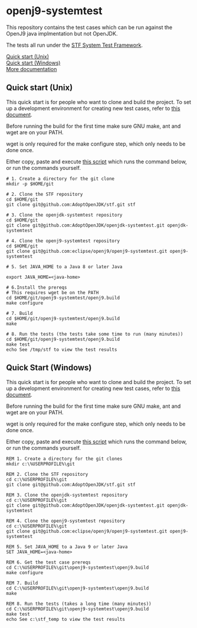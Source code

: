 # openj9-systemtest

This repository contains the test cases which can be run against the OpenJ9 java implmentation but not OpenJDK.

The tests all run under the [STF System Test Framework](https:github.com/adoptopenjdk/stf).

[Quick start (Unix)](#unix)  
[Quick start (Windows)](#windows)  
[More documentation](openj9.build/docs/build.md)

<a name="unix"></a>
## Quick start (Unix)

This quick start is for people who want to clone and build the project.  To set up a development environment for creating new test cases, refer to [this document](openj9.build/docs/build.md).

Before running the build for the first time make sure GNU make, ant and wget are on your PATH.

wget is only required for the make configure step, which only needs to be done once.

Either copy, paste and execute [this script](openj9.build/scripts/openj9-systemtest-clone-make.sh) which runs the command below, or run the commands yourself.


```shell
# 1. Create a directory for the git clone
mkdir -p $HOME/git

# 2. Clone the STF repository
cd $HOME/git
git clone git@github.com:AdoptOpenJDK/stf.git stf

# 3. Clone the openjdk-systemtest repository
cd $HOME/git
git clone git@github.com:AdoptOpenJDK/openjdk-systemtest.git openjdk-systemtest

# 4. Clone the openj9-systemtest repository
cd $HOME/git
git clone git@github.com:eclipse/openj9/openj9-systemtest.git openj9-systemtest

# 5. Set JAVA_HOME to a Java 8 or later Java

export JAVA_HOME=<java-home>

# 6.Install the prereqs
# This requires wget be on the PATH
cd $HOME/git/openj9-systemtest/openj9.build
make configure

# 7. Build
cd $HOME/git/openj9-systemtest/openj9.build
make

# 8. Run the tests (the tests take some time to run (many minutes))
cd $HOME/git/openj9-systemtest/openj9.build
make test
echo See /tmp/stf to view the test results
```

<a name="windows"></a>
## Quick Start (Windows)

This quick start is for people who want to clone and build the project.  To set up a development environment for creating new test cases, refer to [this document](openj9.build/docs/build.md).

Before running the build for the first time make sure GNU make, ant and wget are on your PATH.

wget is only required for the make configure step, which only needs to be done once.

Either copy, paste and execute [this script](openj9.build/scripts/openj9-systemtest-clone-make.bat) which runs the command below, or run the commands yourself.

```dos
REM 1. Create a directory for the git clones
mkdir c:\%USERPROFILE%\git

REM 2. Clone the STF repository
cd c:\%USERPROFILE%\git
git clone git@github.com:AdoptOpenJDK/stf.git stf

REM 3. Clone the openjdk-systemtest repository
cd c:\%USERPROFILE%\git
git clone git@github.com:AdoptOpenJDK/openjdk-systemtest.git openjdk-systemtest

REM 4. Clone the openj9-systemtest repository
cd c:\%USERPROFILE%\git
git clone git@github.com:eclipse/openj9/openj9-systemtest.git openj9-systemtest

REM 5. Set JAVA_HOME to a Java 9 or later Java
SET JAVA_HOME=<java-home>

REM 6. Get the test case prereqs
cd C:\%USERPROFILE%\git\openj9-systemtest\openj9.build
make configure

REM 7. Build
cd C:\%USERPROFILE%\git\openj9-systemtest\openj9.build
make

REM 8. Run the tests (takes a long time (many minutes))
cd C:\%USERPROFILE%\git\openj9-systemtest\openj9.build
make test
echo See c:\stf_temp to view the test results
```
